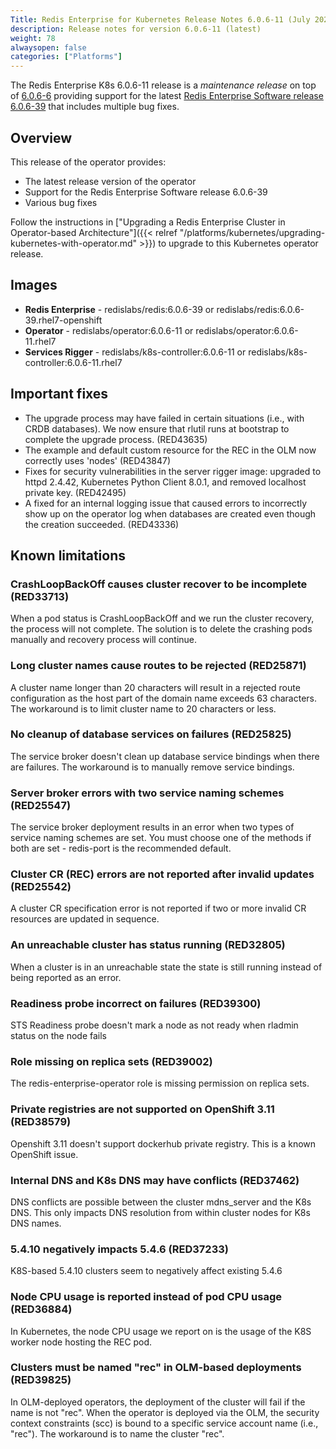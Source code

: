 ```yaml
---
Title: Redis Enterprise for Kubernetes Release Notes 6.0.6-11 (July 2020)
description: Release notes for version 6.0.6-11 (latest)
weight: 78
alwaysopen: false
categories: ["Platforms"]
---
```


The Redis Enterprise K8s 6.0.6-11 release is a *maintenance release* on top of <a href="https://github.com/RedisLabs/redis-enterprise-k8s-docs/releases/tag/v6.0.6-6">6.0.6-6</a> providing support for the latest <a href="https://docs.redislabs.com/latest/rs/release-notes/rs-6-0-may-2020/">Redis Enterprise Software release 6.0.6-39</a> that includes multiple bug fixes.

## Overview

This release of the operator provides:

 * The latest release version of the operator
 * Support for the Redis Enterprise Software release 6.0.6-39
 * Various bug fixes

Follow the instructions in ["Upgrading a Redis Enterprise Cluster in Operator-based Architecture"]({{< relref "/platforms/kubernetes/upgrading-kubernetes-with-operator.md" >}}) to upgrade to this Kubernetes operator release.


## Images

 * **Redis Enterprise** - redislabs/redis:6.0.6-39 or redislabs/redis:6.0.6-39.rhel7-openshift
 * **Operator** - redislabs/operator:6.0.6-11 or redislabs/operator:6.0.6-11.rhel7
 * **Services Rigger** - redislabs/k8s-controller:6.0.6-11 or redislabs/k8s-controller:6.0.6-11.rhel7

## Important fixes

 * The upgrade process may have failed in certain situations (i.e., with CRDB databases). We now ensure that rlutil runs at bootstrap to complete the upgrade process. (RED43635)
 * The example and default custom resource for the REC in the OLM now correctly uses 'nodes' (RED43847)
 * Fixes for security vulnerabilities in the server rigger image: upgraded to httpd 2.4.42, Kubernetes Python Client 8.0.1, and removed localhost private key. (RED42495)
 * A fixed for an internal logging issue that caused errors to incorrectly show up on the operator log when databases are created even though the creation succeeded. (RED43336)



## Known limitations

### CrashLoopBackOff causes cluster recover to be incomplete  (RED33713)

When a pod status is CrashLoopBackOff and we run the cluster recovery, the process will not complete. The solution is to delete the crashing pods manually and recovery process will continue.

### Long cluster names cause routes to be rejected  (RED25871)

A cluster name longer than 20 characters will result in a rejected route configuration as the host part of the domain name exceeds 63 characters. The workaround is to limit cluster name to 20 characters or less.

### No cleanup of database services on failures (RED25825)

The service broker doesn't clean up database service bindings when there are failures. The workaround is to manually remove service bindings.

### Server broker errors with two service naming schemes  (RED25547)

The service broker deployment results in an error when two types of service naming schemes are set. You must choose one of the methods if both are set - redis-port is the recommended default.

### Cluster CR (REC) errors are not reported after invalid updates (RED25542)

A cluster CR specification error is not reported if two or more invalid CR resources are updated in sequence.

### An unreachable cluster has status running (RED32805)

When a cluster is in an unreachable state the state is still running instead of being reported as an error.

### Readiness probe incorrect on failures (RED39300)

STS Readiness probe doesn't mark a node as not ready when rladmin status on the node fails

### Role missing on replica sets (RED39002)

The redis-enterprise-operator role is missing permission on replica sets.

### Private registries are not supported on OpenShift 3.11 (RED38579)

Openshift 3.11 doesn't support dockerhub private registry. This is a known OpenShift issue.

### Internal DNS and K8s DNS may have conflicts (RED37462)

DNS conflicts are possible between the cluster mdns_server and the K8s DNS. This only impacts DNS resolution from within cluster nodes for K8s DNS names.

### 5.4.10 negatively impacts 5.4.6 (RED37233)

K8S-based 5.4.10 clusters seem to negatively affect existing 5.4.6

### Node CPU usage is reported instead of pod CPU usage (RED36884)

In Kubernetes, the node CPU usage we report on is the usage of the K8S worker node hosting the REC pod.

### Clusters must be named "rec" in OLM-based deployments (RED39825)

In OLM-deployed operators, the deployment of the cluster will fail if the name is not "rec". When the operator is deployed via the OLM, the security context constraints (scc) is bound to a specific service account name (i.e., "rec"). The workaround is to name the cluster "rec".
